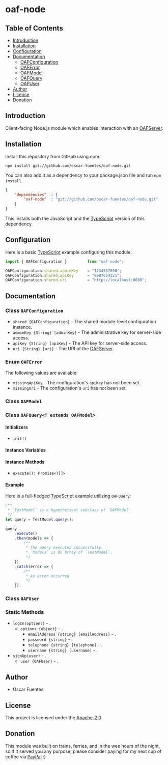 # oaf-node

## Table of Contents

* [Introduction](#introduction)
* [Installation](#installation)
* [Configuration](#configuration)
* [Documentation](#documentation)
    * [OAFConfiguration](#class-oafconfiguration)
    * [OAFError](#enum-oaferror)
    * [OAFModel](#class-oafmodel)
    * [OAFQuery](#class-oafqueryt-extends-oafmodel)
    * [OAFUser](#class-oafuser)
* [Author](#author)
* [License](#license)
* [Donation](#donation)

## Introduction

Client-facing Node.js module which enables interaction with an [OAFServer][OAFServer].

## Installation

Install this repository from GitHub using npm.

```shell
npm install git://github.com/oscar-fuentes/oaf-node.git
```

You can also add it as a dependency to your package.json file and run `npm install`.

```json
{
    "dependencies"  : {
        "oaf-node"  : "git://github.com/oscar-fuentes/oaf-node.git"
    }
}
```

This installs both the JavaScript and the [TypeScript][TypeScript] version of this dependency.

## Configuration

Here is a basic [TypeScript][TypeScript] example configuring this module:

```typescript
import { OAFConfiguration }         from "oaf-node";

OAFConfiguration.shared.adminKey    = "1234567890";
OAFConfiguration.shared.apiKey      = "0987654321";
OAFConfiguration.shared.uri         = "http://localhost:8080";
```

## Documentation

### Class `OAFConfiguration`

* `shared {OAFConfiguration}` - The shared module-level configuration instance.
* `adminKey {String} [adminKey]` - The administrative key for server-side access.
* `apiKey {String} [apiKey]` - The API key for server-side access.
* `uri {String} [uri]` - The URI of the [OAFServer][OAFServer].

### Enum `OAFError`

The following values are available:

* `missingApiKey` - The configuration's `apiKey` has not been set.
* `missingUri` - The configuration's `uri` has not been set.

### Class `OAFModel`

### Class `OAFQuery<T extends OAFModel>`

#### Initializers

* `init()`

#### Instance Variables

#### Instance Methods

* `execute(): Promise<T[]>`

#### Example

Here is a full-fledged [TypeScript][TypeScript] example utilizing `OAFQuery`:

```typescript
/**
 * `TestModel` is a hypothetical subclass of `OAFModel`
 */
let query = TestModel.query();

query
    .execute()
    .then(models => {
        /**
         * The query executed successfully.
         * `models` is an array of `TestModel`.
         */
    })
    .catch(error => {
        /**
         * An error occurred
         */
    });
```

### Class `OAFUser`

### Static Methods

* `logIn(options)` - .
    * `options {object}` - .
        * `emailAddress {string} [emailAddress]` - .
        * `password {string}` - .
        * `telephone {string} [telephone]` - .
        * `username {string} [username]` - .
* `signUp(user)` - .
    * `user {OAFUser}` - .

## Author

* Oscar Fuentes

## License

This project is licensed under the [Apache-2.0](LICENSE).

## Donation

This module was built on trains, ferries, and in the wee hours of the night, so if it served you any purpose, please consider paying for my next cup of coffee via [PayPal][PayPal] :)

[PayPal]: https://www.paypal.me/oscarfuentes/1
[OAFServer]: https://github.com/oscar-fuentes/oaf-server
[TypeScript]: https://www.typescriptlang.org/

